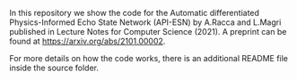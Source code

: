 In this repository we show the code for the Automatic differentiated Physics-Informed Echo State Network (API-ESN) by A.Racca and L.Magri published in Lecture Notes for Computer Science (2021). A preprint can be found at https://arxiv.org/abs/2101.00002.

For more details on how the code works, there is an additional README file inside the source folder.
